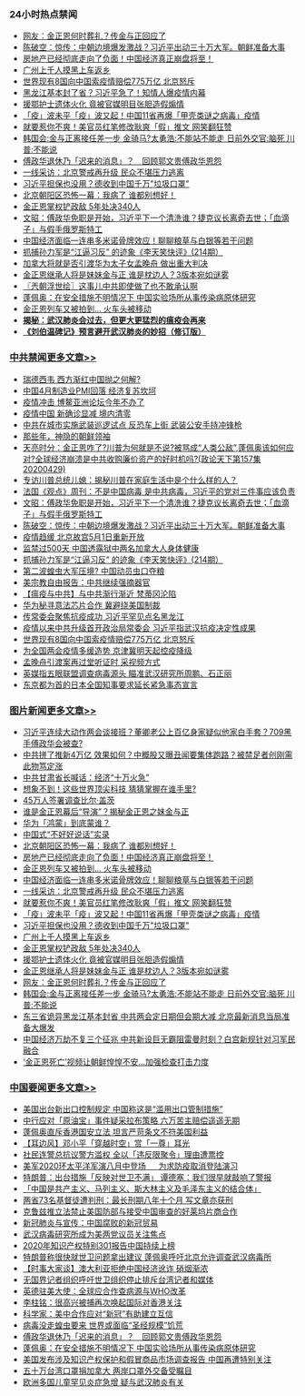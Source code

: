 <div class="catlist">
<h3>24小时热点禁闻</h3>
<ul>
<li><a href="https://github.com/fqnews/bnews/blob/master/topimagenews/20200429/1321121.md">网友：金正恩何时葬礼？传金与正回应了</a></li>
<li><a href="https://github.com/fqnews/bnews/blob/master/cbnews/20200430/1321254.md">陈破空：惊传：中朝边境爆发激战？习近平出动三十万大军。朝鲜准备大事 </a></li>
<li><a href="https://github.com/fqnews/bnews/blob/master/topimagenews/20200430/1321386.md">房地产已经彻底走向了负面！中国经济真正崩盘将至！</a></li>
<li><a href="https://github.com/fqnews/bnews/blob/master/topimagenews/20200430/1321256.md">广州上千人摸黑上车返乡</a></li>
<li><a href="https://github.com/fqnews/bnews/blob/master/cbnews/20200429/1321120.md">世界现有8国向中国索疫情赔偿775万亿 北京怒斥</a></li>
<li><a href="https://github.com/fqnews/bnews/blob/master/comments/20200430/1321303.md">黑龙江基本封了省？习近平急了！知情人爆疫情内幕</a></li>
<li><a href="https://github.com/fqnews/bnews/blob/master/topimagenews/20200429/1321123.md">援鄂护士遗体火化 竟被官媒明目张胆造假煽情</a></li>
<li><a href="https://github.com/fqnews/bnews/blob/master/topimagenews/20200430/1321292.md">「疫」波未平「疫」波又起！中国11省再爆「甲壳类谜之病毒」疫情</a></li>
<li><a href="https://github.com/fqnews/bnews/blob/master/topimagenews/20200430/1321307.md">就要惹你不爽！美官员红笔修改耿爽「假」推文 网笑翻狂赞</a></li>
<li><a href="https://github.com/fqnews/bnews/blob/master/topimagenews/20200429/1321107.md">韩国会:金与正离接任差一步 金骑马?太勇浩:不能站不能走 日前外交官:脑死 川普:不能说</a></li>
<li><a href="https://github.com/fqnews/bnews/blob/master/headline/20200430/1321210.md">傅政华退休乃「迟来的消息」？　回顾郭文贵傅政华恩怨</a></li>
<li><a href="https://github.com/fqnews/bnews/blob/master/topimagenews/20200430/1321314.md">一线采访：北京警戒再升级 民众不堪压力逃离</a></li>
<li><a href="https://github.com/fqnews/bnews/blob/master/topimagenews/20200430/1321257.md">习近平担保也没用？德收到中国千万&quot;垃圾口罩&quot;</a></li>
<li><a href="https://github.com/fqnews/bnews/blob/master/topimagenews/20200430/1321391.md">北京朝阳区恐怖一幕：我病了 谁都别想好！</a></li>
<li><a href="https://github.com/fqnews/bnews/blob/master/topimagenews/20200429/1321124.md">金正恩掌权铲政敌 5年处决340人</a></li>
<li><a href="https://github.com/fqnews/bnews/blob/master/cbnews/20200430/1321263.md">文昭：傅政华免职是开始，习近平下一个清洗谁？捷克议长离奇去世；「血滴子」与假手俄罗斯特工 </a></li>
<li><a href="https://github.com/fqnews/bnews/blob/master/topimagenews/20200430/1321316.md">中国经济面临一连串多米诺骨牌效应！聊聊粮草与白银等若干问题</a></li>
<li><a href="https://github.com/fqnews/bnews/blob/master/cbnews/20200429/1320980.md">抓捕孙力军是“江逼习反” 的迹象《李天笑快评》(214期）</a></li>
<li><a href="https://github.com/fqnews/bnews/blob/master/worldnews/20200430/1321289.md">加拿大将就是否引渡华为太子女孟晚舟 做出重大判决</a></li>
<li><a href="https://github.com/fqnews/bnews/blob/master/topimagenews/20200429/1321122.md">金正恩继承人将是妹妹金与正 谁是枕边人？3版本宛如谜雾</a></li>
<li><a href="https://github.com/fqnews/bnews/blob/master/ssgc/20200430/1321229.md">〖兲朝浮世绘〗这事儿中共即使做了也不敢承认啊</a></li>
<li><a href="https://github.com/fqnews/bnews/blob/master/headline/20200430/1321206.md">蓬佩奥：在安全措施不明情况下  中国实验场所从事传染病原体研究</a></li>
<li><a href="https://github.com/fqnews/bnews/blob/master/topimagenews/20200430/1321330.md">金正恩列车又被拍到… 火车头被移动</a></li>
<li><b><a href="https://github.com/fqnews/bnews/blob/master/comments/20200211/1275071.md" target="_blank">揭秘：武汉肺炎会过去，但更大更猛烈的瘟疫会再来</a></b></li>
<li><b><a href="https://github.com/fqnews/bnews/blob/master/comments/20200207/1272816.md" target="_blank">《刘伯温碑记》预言避开武汉肺炎的妙招（修订版）</a></b></li>
</ul>
</div>

<div class="catlist">
<h3><a href="https://github.com/fqnews/bnews/blob/master/cbnews/" target="_blank">中共禁闻</a><span><a href="https://github.com/fqnews/bnews/blob/master/cbnews/" target="_blank" rel="nofollow">更多文章>></a></span></h3>
<ul>
<li><a href="https://github.com/fqnews/bnews/blob/master/cbnews/20200430/1321487.md" target="_blank">瑞德西韦 西方渐红中国抛之何解?</a></li>
<li><a href="https://github.com/fqnews/bnews/blob/master/cbnews/20200430/1321460.md" target="_blank">中国4月制造业PMI回落 经济复苏坎坷</a></li>
<li><a href="https://github.com/fqnews/bnews/blob/master/cbnews/20200430/1321444.md" target="_blank">疫情冲击 博鳌亚洲论坛今年不办了</a></li>
<li><a href="https://github.com/fqnews/bnews/blob/master/cbnews/20200430/1321443.md" target="_blank">疫情中国 新确诊显减 境内清零</a></li>
<li><a href="https://github.com/fqnews/bnews/blob/master/cbnews/20200430/1321431.md" target="_blank">中共在城市实施武装巡逻试点 反恐车上街 武装公安手持冲锋枪</a></li>
<li><a href="https://github.com/fqnews/bnews/blob/master/cbnews/20200430/1321333.md" target="_blank">那些年，神隐的朝鲜领袖</a></li>
<li><a href="https://github.com/fqnews/bnews/blob/master/cbnews/20200430/1321310.md" target="_blank">天亮时分：金正恩咋了?川普为何就是不说?被骂成“人类公敌”,蓬佩奥该如何应对?全球经济崩溃是中共收购廉价资产的好时机吗?(政论天下第157集 20200429)</a></li>
<li><a href="https://github.com/fqnews/bnews/blob/master/cbnews/20200430/1319563.md" target="_blank">专访川普总统儿媳：揭秘川普在家庭生活中是个什么样的人？</a></li>
<li><a href="https://github.com/fqnews/bnews/blob/master/cbnews/20200430/1321267.md" target="_blank">法国《观点》周刊：不是中国病毒 是中共病毒，习近平的党对三件事应该负责</a></li>
<li><a href="https://github.com/fqnews/bnews/blob/master/cbnews/20200430/1321263.md" target="_blank">文昭：傅政华免职是开始，习近平下一个清洗谁？捷克议长离奇去世；「血滴子」与假手俄罗斯特工</a></li>
<li><a href="https://github.com/fqnews/bnews/blob/master/cbnews/20200430/1321254.md" target="_blank">陈破空：惊传：中朝边境爆发激战？习近平出动三十万大军。朝鲜准备大事</a></li>
<li><a href="https://github.com/fqnews/bnews/blob/master/cbnews/20200430/1321230.md" target="_blank">疫情趋缓 北京故宫5月1日重新开放</a></li>
<li><a href="https://github.com/fqnews/bnews/blob/master/cbnews/20200430/1321203.md" target="_blank">监禁过500天 中国透露狱中两名加拿大人身体健康</a></li>
<li><a href="https://github.com/fqnews/bnews/blob/master/cbnews/20200429/1320980.md" target="_blank">抓捕孙力军是“江逼习反” 的迹象《李天笑快评》(214期）</a></li>
<li><a href="https://github.com/fqnews/bnews/blob/master/cbnews/20200429/1321162.md" target="_blank">第二波蝗虫大军压境? 中国动员虫口夺粮</a></li>
<li><a href="https://github.com/fqnews/bnews/blob/master/cbnews/20200429/1321069.md" target="_blank">美宗教自由报告：中共继续强摘器官</a></li>
<li><a href="https://github.com/fqnews/bnews/blob/master/cbnews/20200429/1321085.md" target="_blank">【瘟疫与中共】与中共渐行渐近 梵蒂冈沦陷</a></li>
<li><a href="https://github.com/fqnews/bnews/blob/master/cbnews/20200429/1321150.md" target="_blank">华为秘寻意法芯片合作 冀避绕美国制裁</a></li>
<li><a href="https://github.com/fqnews/bnews/blob/master/cbnews/20200429/1321149.md" target="_blank">传常委会聚焦抗疫成功 习近平罕见点名黑龙江</a></li>
<li><a href="https://github.com/fqnews/bnews/blob/master/cbnews/20200429/1321131.md" target="_blank">疫情以来中共升级首开政治局常委会 习近平指武汉抗疫决定性成果</a></li>
<li><a href="https://github.com/fqnews/bnews/blob/master/cbnews/20200429/1321120.md" target="_blank">世界现有8国向中国索疫情赔偿775万亿 北京怒斥</a></li>
<li><a href="https://github.com/fqnews/bnews/blob/master/cbnews/20200429/1321065.md" target="_blank">为全国两会疫情多缓造势 京津冀明天起控疫降级</a></li>
<li><a href="https://github.com/fqnews/bnews/blob/master/cbnews/20200429/1321064.md" target="_blank">孟晚舟引渡案再过堂听证时 采视频方式</a></li>
<li><a href="https://github.com/fqnews/bnews/blob/master/cbnews/20200429/1321063.md" target="_blank">英媒指五眼联盟调查病毒源头 瞄准武汉研究所周鹏、石正丽</a></li>
<li><a href="https://github.com/fqnews/bnews/blob/master/cbnews/20200429/1321060.md" target="_blank">东京都为首的日本全国知事要求延长紧急事态宣言</a></li>

</ul>
</div>
<div class="catlist">
<h3><a href="https://github.com/fqnews/bnews/blob/master/topimagenews/" target="_blank">图片新闻</a><span><a href="https://github.com/fqnews/bnews/blob/master/topimagenews/" target="_blank" rel="nofollow">更多文章>></a></span></h3>
<ul>
<li><a href="https://github.com/fqnews/bnews/blob/master/topimagenews/20200430/1321474.md" target="_blank">习近平连续大动作两会谈接班？董卿老公上百亿身家疑似他家白手套？709黑手傅政华会被查?</a></li>
<li><a href="https://github.com/fqnews/bnews/blob/master/topimagenews/20200430/1321445.md" target="_blank">中共拼了推新4万亿 效果如何？中概股又曝丑闻要集体跑路？被禁足者创刚需 此物笃定涨</a></li>
<li><a href="https://github.com/fqnews/bnews/blob/master/topimagenews/20200430/1321430.md" target="_blank">中共甘肃省长喊话：经济“十万火急”</a></li>
<li><a href="https://github.com/fqnews/bnews/blob/master/topimagenews/20200430/1321429.md" target="_blank">想象不到！这些世界顶尖科技 猜猜掌握在谁手里?</a></li>
<li><a href="https://github.com/fqnews/bnews/blob/master/topimagenews/20200430/1321426.md" target="_blank">45万人签署调查比尔·盖茨</a></li>
<li><a href="https://github.com/fqnews/bnews/blob/master/topimagenews/20200430/1321405.md" target="_blank">谁是金正恩幕后“导演”？揭秘金正恩之妹金与正</a></li>
<li><a href="https://github.com/fqnews/bnews/blob/master/topimagenews/20200430/1321396.md" target="_blank">华为「鸿蒙」到底蒙谁？</a></li>
<li><a href="https://github.com/fqnews/bnews/blob/master/topimagenews/20200430/1321392.md" target="_blank">中国式“不好好说话”实录</a></li>
<li><a href="https://github.com/fqnews/bnews/blob/master/topimagenews/20200430/1321391.md" target="_blank">北京朝阳区恐怖一幕：我病了 谁都别想好！</a></li>
<li><a href="https://github.com/fqnews/bnews/blob/master/topimagenews/20200430/1321386.md" target="_blank">房地产已经彻底走向了负面！中国经济真正崩盘将至！</a></li>
<li><a href="https://github.com/fqnews/bnews/blob/master/topimagenews/20200430/1321330.md" target="_blank">金正恩列车又被拍到… 火车头被移动</a></li>
<li><a href="https://github.com/fqnews/bnews/blob/master/topimagenews/20200430/1321316.md" target="_blank">中国经济面临一连串多米诺骨牌效应！聊聊粮草与白银等若干问题</a></li>
<li><a href="https://github.com/fqnews/bnews/blob/master/topimagenews/20200430/1321314.md" target="_blank">一线采访：北京警戒再升级 民众不堪压力逃离</a></li>
<li><a href="https://github.com/fqnews/bnews/blob/master/topimagenews/20200430/1321307.md" target="_blank">就要惹你不爽！美官员红笔修改耿爽「假」推文 网笑翻狂赞</a></li>
<li><a href="https://github.com/fqnews/bnews/blob/master/topimagenews/20200430/1321292.md" target="_blank">「疫」波未平「疫」波又起！中国11省再爆「甲壳类谜之病毒」疫情</a></li>
<li><a href="https://github.com/fqnews/bnews/blob/master/topimagenews/20200430/1321257.md" target="_blank">习近平担保也没用？德收到中国千万&quot;垃圾口罩&quot;</a></li>
<li><a href="https://github.com/fqnews/bnews/blob/master/topimagenews/20200430/1321256.md" target="_blank">广州上千人摸黑上车返乡</a></li>
<li><a href="https://github.com/fqnews/bnews/blob/master/topimagenews/20200429/1321124.md" target="_blank">金正恩掌权铲政敌 5年处决340人</a></li>
<li><a href="https://github.com/fqnews/bnews/blob/master/topimagenews/20200429/1321123.md" target="_blank">援鄂护士遗体火化 竟被官媒明目张胆造假煽情</a></li>
<li><a href="https://github.com/fqnews/bnews/blob/master/topimagenews/20200429/1321122.md" target="_blank">金正恩继承人将是妹妹金与正 谁是枕边人？3版本宛如谜雾</a></li>
<li><a href="https://github.com/fqnews/bnews/blob/master/topimagenews/20200429/1321121.md" target="_blank">网友：金正恩何时葬礼？传金与正回应了</a></li>
<li><a href="https://github.com/fqnews/bnews/blob/master/topimagenews/20200429/1321107.md" target="_blank">韩国会:金与正离接任差一步 金骑马?太勇浩:不能站不能走 日前外交官:脑死 川普:不能说</a></li>
<li><a href="https://github.com/fqnews/bnews/blob/master/topimagenews/20200429/1321036.md" target="_blank">东三省诡异黑龙江基本封省 中共两会定日期但会期大减 北京最新消息当局准备大爆发</a></li>
<li><a href="https://github.com/fqnews/bnews/blob/master/topimagenews/20200429/1321000.md" target="_blank">中国经济万劫不复三个征兆 中共新设巨无霸阻雷曼时刻？白宫新规针对习军民融合</a></li>
<li><a href="https://github.com/fqnews/bnews/blob/master/topimagenews/20200429/1320991.md" target="_blank">‘金正恩死亡’视频让朝鲜惶惶不安…加强检查打击力度</a></li>

</ul>
</div>
<div class="catlist">
<h3><a href="https://github.com/fqnews/bnews/blob/master/headline/" target="_blank">中国要闻</a><span><a href="https://github.com/fqnews/bnews/blob/master/headline/" target="_blank" rel="nofollow">更多文章>></a></span></h3>
<ul>
<li><a href="https://github.com/fqnews/bnews/blob/master/headline/20200430/1321498.md" target="_blank">美国出台新出口控制规定 中国称这是“滥用出口管制措施”</a></li>
<li><a href="https://github.com/fqnews/bnews/blob/master/headline/20200430/1321496.md" target="_blank">中行应对「原油宝」事件疑采拉布策略     六万苦主赔偿遥遥无期</a></li>
<li><a href="https://github.com/fqnews/bnews/blob/master/headline/20200430/1321495.md" target="_blank">蓬佩奥直斥香港国安立法       坦言严苛条文不符美国利益</a></li>
<li><a href="https://github.com/fqnews/bnews/blob/master/headline/20200430/1321494.md" target="_blank">【耳边风】邓小平「穿越时空」赏「一尊」耳光</a></li>
<li><a href="https://github.com/fqnews/bnews/blob/master/headline/20200430/1321490.md" target="_blank">社民连警总抗议警方滥权       全以「违反限聚令」理由遭票控</a></li>
<li><a href="https://github.com/fqnews/bnews/blob/master/headline/20200430/1321489.md" target="_blank">美军2020环太平洋军演八月中登场 　  为求防疫取消登陆演习</a></li>
<li><a href="https://github.com/fqnews/bnews/blob/master/headline/20200430/1321488.md" target="_blank">特朗普：出台措施「反映对世卫不满」    谭德塞：我们很早就敲响了警报</a></li>
<li><a href="https://github.com/fqnews/bnews/blob/master/headline/20200430/1321484.md" target="_blank">「中国是共产主义、马列主义、斯大林主义及毛泽东主义的结合体」</a></li>
<li><a href="https://github.com/fqnews/bnews/blob/master/headline/20200430/1321412.md" target="_blank">两省73名基督徒遭判刑：最长刑期八年十个月 写文章亦获刑</a></li>
<li><a href="https://github.com/fqnews/bnews/blob/master/headline/20200430/1321335.md" target="_blank">克鲁兹推立法禁止美国防部与接受中国审查的好莱坞片商合作</a></li>
<li><a href="https://github.com/fqnews/bnews/blob/master/headline/20200430/1321328.md" target="_blank">新冠肺炎与宣传：中国腐败的新冠贸易</a></li>
<li><a href="https://github.com/fqnews/bnews/blob/master/headline/20200430/1321317.md" target="_blank">武汉病毒研究所成为美两党议员关注焦点</a></li>
<li><a href="https://github.com/fqnews/bnews/blob/master/headline/20200430/1321315.md" target="_blank">2020年知识产权特别301报告中国持续上榜</a></li>
<li><a href="https://github.com/fqnews/bnews/blob/master/headline/20200430/1321301.md" target="_blank">特朗普称很快就世卫问题拿出建议 蓬佩奥呼吁北京允许调查武汉病毒所</a></li>
<li><a href="https://github.com/fqnews/bnews/blob/master/headline/20200430/1321291.md" target="_blank">【时事大家谈】澳大利亚拒绝中国经济讹诈 硝烟渐浓</a></li>
<li><a href="https://github.com/fqnews/bnews/blob/master/headline/20200430/1321248.md" target="_blank">无国界记者组织呼吁世卫组织停止排斥台湾记者和媒体</a></li>
<li><a href="https://github.com/fqnews/bnews/blob/master/headline/20200430/1321247.md" target="_blank">英德驻美大使：全球应合作查病源与WHO改革</a></li>
<li><a href="https://github.com/fqnews/bnews/blob/master/headline/20200430/1321231.md" target="_blank">李柱铭：很高兴被捕再次唤起国际对香港关注</a></li>
<li><a href="https://github.com/fqnews/bnews/blob/master/headline/20200430/1321227.md" target="_blank">科学家：美中合作应对“新冠”有助建立互信</a></li>
<li><a href="https://github.com/fqnews/bnews/blob/master/headline/20200430/1321224.md" target="_blank">病毒没走蝗虫要来   世界或面临“圣经规模”饥荒</a></li>
<li><a href="https://github.com/fqnews/bnews/blob/master/headline/20200430/1321210.md" target="_blank">傅政华退休乃「迟来的消息」？　回顾郭文贵傅政华恩怨</a></li>
<li><a href="https://github.com/fqnews/bnews/blob/master/headline/20200430/1321206.md" target="_blank">蓬佩奥：在安全措施不明情况下  中国实验场所从事传染病原体研究</a></li>
<li><a href="https://github.com/fqnews/bnews/blob/master/headline/20200430/1321205.md" target="_blank">美国发布涉及知识产权保护和假冒商品市场调查报告  中国再遭特别关注</a></li>
<li><a href="https://github.com/fqnews/bnews/blob/master/headline/20200430/1321204.md" target="_blank">五十万台湾口罩捐加拿大   两岸口罩外交备受瞩目</a></li>
<li><a href="https://github.com/fqnews/bnews/blob/master/headline/20200430/1321199.md" target="_blank">欧洲多国儿童罕见炎症急增 疑与武汉肺炎有关</a></li>

</ul>
</div>